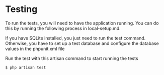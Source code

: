 # Testing

To run the tests, you will need to have the application running. You can do this by running the following process in local-setup.md.

If you have SQLite installed, you just need to run the test command. Otherwise, you have to set up a test database and configure the database values in the phpunit.xml file

Run the test with this artisan command to start running the tests

```bash
$ php artisan test
```